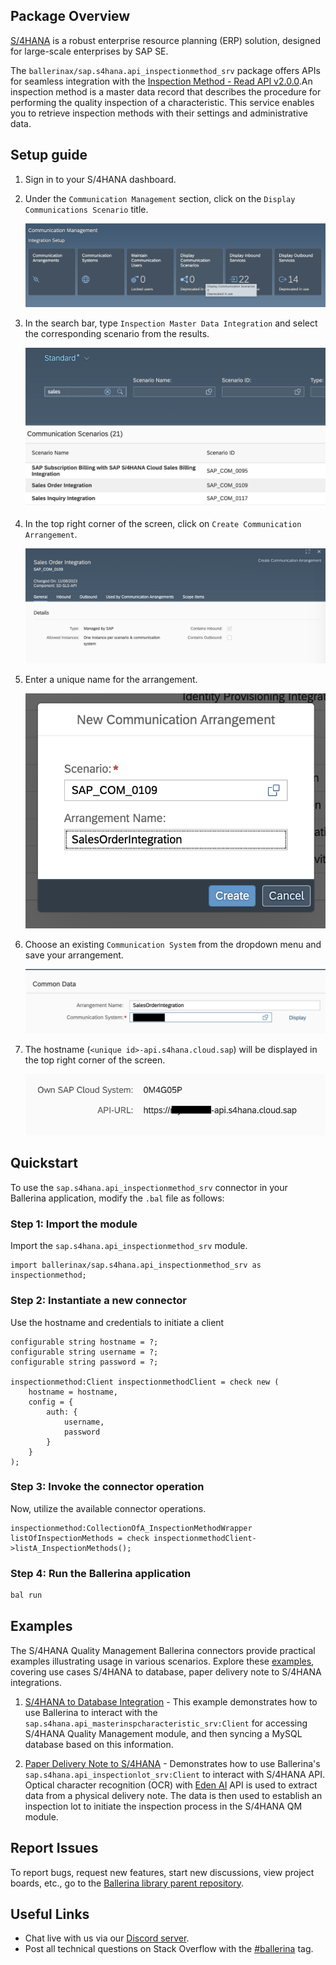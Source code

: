 ## Package Overview

[S/4HANA](https://www.sap.com/india/products/erp/s4hana.html) is a robust enterprise resource planning (ERP) solution,
designed for large-scale enterprises by SAP SE.

The `ballerinax/sap.s4hana.api_inspectionmethod_srv` package offers APIs for seamless integration with the [Inspection Method - Read API v2.0.0](https://api.sap.com/api/API_INSPECTIONMETHOD_SRV/overview).An inspection method is a master data record that describes the procedure for performing the quality inspection of a characteristic. This service enables you to retrieve inspection methods with their settings and administrative data.

## Setup guide

1. Sign in to your S/4HANA dashboard.

2. Under the `Communication Management` section, click on the `Display Communications Scenario` title.

   ![Display Scenarios](https://raw.githubusercontent.com/ballerina-platform/module-ballerinax-sap/main/docs/setup/3-1-display-scenarios.png)

3. In the search bar, type `Inspection Master Data Integration` and select the corresponding scenario from the results.

   ![Search Sales Order](https://raw.githubusercontent.com/ballerina-platform/module-ballerinax-sap/main/docs/setup/3-2-search-sales-order.png)

4. In the top right corner of the screen, click on `Create Communication Arrangement`.

   ![Click Create Arrangement](https://raw.githubusercontent.com/ballerina-platform/module-ballerinax-sap/main/docs/setup/3-3-click-create-arrangement.png)

5. Enter a unique name for the arrangement.

   ![Give Arrangement Name](https://raw.githubusercontent.com/ballerina-platform/module-ballerinax-sap/main/docs/setup/3-4-give-arrangement-name.png)

6. Choose an existing `Communication System` from the dropdown menu and save your arrangement.

   ![Select Existing Communication Arrangement](https://raw.githubusercontent.com/ballerina-platform/module-ballerinax-sap/main/docs/setup/3-5-select-communication-system.png)

7. The hostname (`<unique id>-api.s4hana.cloud.sap`) will be displayed in the top right corner of the screen.

   ![View Hostname](https://raw.githubusercontent.com/ballerina-platform/module-ballerinax-sap/main/docs/setup/3-6-view-hostname.png)

## Quickstart

To use the `sap.s4hana.api_inspectionmethod_srv` connector in your Ballerina application, modify the `.bal` file as follows:

### Step 1: Import the module

Import the `sap.s4hana.api_inspectionmethod_srv` module.

```ballerina
import ballerinax/sap.s4hana.api_inspectionmethod_srv as inspectionmethod;
```

### Step 2: Instantiate a new connector

Use the hostname and credentials to initiate a client

```ballerina
configurable string hostname = ?;
configurable string username = ?;
configurable string password = ?;

inspectionmethod:Client inspectionmethodClient = check new (
    hostname = hostname,
    config = {
        auth: {
            username,
            password
        }
    }
);
```

### Step 3: Invoke the connector operation

Now, utilize the available connector operations.

```ballerina
inspectionmethod:CollectionOfA_InspectionMethodWrapper listOfInspectionMethods = check inspectionmethodClient->listA_InspectionMethods();
```

### Step 4: Run the Ballerina application

```bash
bal run
```

## Examples

The S/4HANA Quality Management Ballerina connectors provide practical examples illustrating usage in various
scenarios. Explore
these [examples](https://github.com/ballerina-platform/module-ballerinax-sap.s4hana.qm/tree/main/examples), covering
use cases S/4HANA to database, paper delivery note to S/4HANA integrations.

1. [S/4HANA to Database Integration](https://github.com/ballerina-platform/module-ballerinax-sap.s4hana.qm/tree/main/examples/SAP-to-Database) -
   This example demonstrates how to use Ballerina to interact with
   the `sap.s4hana.api_masterinspcharacteristic_srv:Client` for accessing S/4HANA Quality Management module, and then
   syncing a MySQL database based on this information.

2. [Paper Delivery Note to S/4HANA](https://github.com/ballerina-platform/module-ballerinax-sap.s4hana.qm/tree/main/examples/delivery-note-to-inspectionlot) -
   Demonstrates how to use Ballerina's `sap.s4hana.api_inspectionlot_srv:Client` to interact with S/4HANA API. Optical
   character recognition (OCR) with [Eden AI](edenai.co) API is used to extract data from a physical delivery note. The
   data is then used to establish an inspection lot to initiate the inspection process in the S/4HANA QM module.

## Report Issues

To report bugs, request new features, start new discussions, view project boards, etc., go to
the [Ballerina library parent repository](https://github.com/ballerina-platform/ballerina-library).

## Useful Links

- Chat live with us via our [Discord server](https://discord.gg/ballerinalang).
- Post all technical questions on Stack Overflow with the [#ballerina](https://stackoverflow.com/questions/tagged/ballerina) tag.